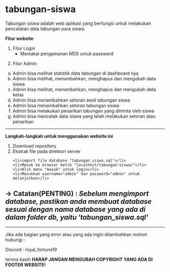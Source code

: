 # tabungan-siswa
Tabungan siswa adalah web aplikasi yang berfungsi untuk melakukan pencatatan data tabungan para siswa.

<strong>Fitur website</strong>
  1. Fitur Login
    <ul type="square">
    <li>Memakai pengamanan MD5 untuk password</li>
   
 </ul>
    
    
  2. Fitur Admin
  
  <ol type="a">
    <li>Admin bisa melihat statistik data tabungan di dashboard nya</li>
    <li>Admin bisa melihat, menambahkan, menghapus dan mengubah data siswa</li>
    <li>Admin bisa melihat, menambahkan, menghapus dan mengubah data kelas</li>
    <li>Admin bisa menambahkan setoran awal tabungan siswa</li>
    <li>Admin bisa menambahkan setoran tabungan siswa</li>
    <li>Admin bisa melakukan penarikan tabungan yang diminta oleh siswa</li>
    <li>Admin bisa mencetak data siswa yang telah melakukan setoran atau penarikan</li>
  </ol>
  
   ________________________________________________________________________________________________________________________________________________________________
   
   <strong>Langkah-langkah untuk menggunakan website ini</strong>
     <ol type="1">
    <li>Download repository</li>
    <li>Ekstrak file pada direktori server</li>
   
    <li>import file database "tabungan_siswa.sql"</li>
    <li>Masuk ke browser ketik "localhost/tabungan-siswa/"</li>
    <li>Klik menu "masuk" untuk login</li>
    <li>Masukkan username="admin" dan password="admin" untuk melanjutkan</li>
  </ol>
  
  -> Catatan(PENTING) :
    <i>Sebelum mengimport database, pastikan anda membuat database sesuai dengan nama database yang ada di dalam folder db, yaitu 'tabungan_siswa.sql'</i>
-----------------------------------------------------------------------------------------------------------------------------------------------------------------
-----------------------------------------------------------------------------------------------------------------------------------------------------------------
Jika ada bagian yang error atau yang ada ingin ditambahkan mohon hubungi :

Discord : royal_fortune19

terima kasih
<strong> HARAP JANGAN MENGUBAH COPYRIGHT YANG ADA DI FOOTER WEBSITE!</strong>
